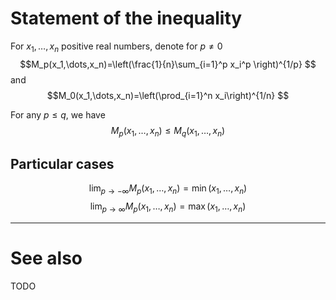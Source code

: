 # Statement of the inequality

For $x_1,\dots,x_n$ positive real numbers, denote for $p\neq 0$
$$M_p(x_1,\dots,x_n)=\left(\frac{1}{n}\sum_{i=1}^p x_i^p \right)^{1/p} $$
and 
$$M_0(x_1,\dots,x_n)=\left(\prod_{i=1}^n x_i\right)^{1/n} $$

For any $p \le q$, we have  
$$M_p(x_1,\dots,x_n)\le M_q(x_1,\dots,x_n) $$

## Particular cases
$$\lim_{p \to -\infty} M_p(x_1,\dots,x_n) = \min(x_1,\dots,x_n) $$ $$\lim_{p \to \infty} M_p(x_1,\dots,x_n) = \max(x_1,\dots,x_n) $$

---

# See also

TODO